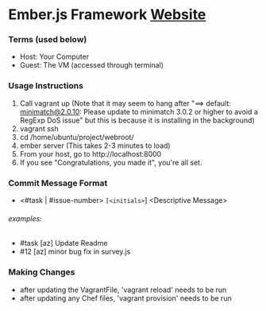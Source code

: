 # Ember.js Framework [Website](http://emberjs.com)

### Terms (used below)
- Host: Your Computer
- Guest: The VM (accessed through terminal)

### Usage Instructions
1. Call vagrant up (Note that it may seem to hang after "==> default:  minimatch@2.0.10: Please update to minimatch 3.0.2 or higher to avoid a RegExp DoS issue" but this is because it is installing in the background)
2. vagrant ssh
3. cd /home/ubuntu/project/webroot/
4. ember server (This takes 2-3 minutes to load)
5. From your host, go to http://localhost:8000
6. If you see "Congratulations, you made it", you're all set.

### Commit Message Format
- \<#task | #issue-number\> `[<initials>`] \<Descriptive Message\> 
###### examples:
- #task [az] Update Readme
- #12 [az] minor bug fix in survey.js

### Making Changes
- after updating the VagrantFile, 'vagrant reload' needs to be run
- after updating any Chef files, 'vagrant provision' needs to be run

